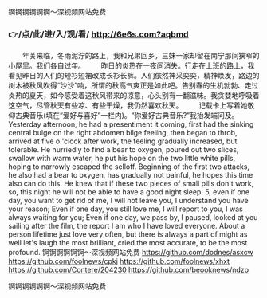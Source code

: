 
锕锕锕锕锕锕～深视频网站免费




### 👉/点/此/进/入/观/看/ http://6e6s.com?aqbmd




　　年关来临，冬雨泥泞的路上，我和兄弟回乡，三妹一家却留在南宁那间狭窄的小屋里。我们各自过年。
　　昨日的炎热在一夜间消失。行走在上班的路上，我看见昨日的人们的短衫短裙改成长衫长裤。人们依然神采奕奕，精神焕发，路边的树木被秋风吹得“沙沙”响，所谓的秋高气爽正是如此吧。告别春的生机勃勃、走过炎热的夏天，如今感受着这秋风带来的凉意，心头别有一翻滋味。我贪婪地呼吸着这空气，尽管秋天有些凉、有些干燥，我仍然喜欢秋天。
　　记载卡上写着她敬仰古典音乐(填在“爱好与喜好”一栏内)。“你爱好古典音乐?”我抬发端问及。
Yesterday afternoon, he had a presentiment it coming, first had the sinking central bulge on the right abdomen bilge feeling, then began to throb, arrived at five o 'clock after work, the feeling gradually increased, but tolerable.
He hurriedly to find a bear to oxygen, poured out two slices, swallow with warm water, he put his hope on the two little white pills, hoping to narrowly escaped the selloff.
Beginning of the first two attacks, he also had a bear to oxygen, has gradually not painful, he hopes this time also can do this.
He knew that if these two pieces of small pills don't work, so, this night he will not be able to have a good night sleep.
5, even if one day, you want to get rid of me, I will not leave you, I understand you have your reason;
Even if one day, you still love me, I will report to you, I was always waiting for you;
Even if one day, we pass by, I paused, looked at you sailing after the film, the report I am who I have loved everyone.
About a person lifetime just love very often, but there is always a part of might as well let's laugh the most brilliant, cried the most accurate, to be the most profound.
锕锕锕锕锕锕～深视频网站免费 https://github.com/dodnes/asxcw
https://github.com/foolnews/cpkj
https://github.com/foolnews/xhxt
https://github.com/Contere/204230
https://github.com/beooknews/ndzp





锕锕锕锕锕锕～深视频网站免费
